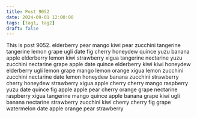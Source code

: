```yaml
---
title: Post 9052
date: 2024-09-01 12:00:00
tags: [tag1, tag2]
draft: false
---
```

This is post 9052.
elderberry
pear
mango
kiwi
pear
zucchini
tangerine
tangerine
lemon
grape
ugli
date
fig
cherry
honeydew
quince
yuzu
banana
apple
elderberry
lemon
kiwi
strawberry
xigua
tangerine
nectarine
yuzu
zucchini
nectarine
grape
apple
date
quince
elderberry
kiwi
kiwi
honeydew
elderberry
ugli
lemon
grape
mango
lemon
orange
xigua
lemon
zucchini
zucchini
nectarine
date
lemon
honeydew
banana
zucchini
strawberry
cherry
honeydew
strawberry
xigua
apple
cherry
cherry
mango
raspberry
yuzu
date
quince
fig
apple
apple
pear
cherry
orange
grape
nectarine
raspberry
xigua
tangerine
mango
quince
apple
banana
grape
kiwi
ugli
banana
nectarine
strawberry
zucchini
kiwi
cherry
cherry
fig
grape
watermelon
date
apple
orange
pear
strawberry
